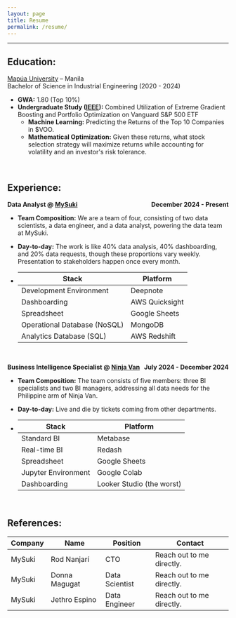 ```yaml
---
layout: page
title: Resume
permalink: /resume/
---
```


---

## Education:

[Mapúa University](https://www.mapua.edu.ph/) – Manila 
<br>
Bachelor of Science in Industrial Engineering (2020 - 2024)

- **GWA:** 1.80 (Top 10%)
- **Undergraduate Study ([IEEE](https://ieeexplore.ieee.org/document/10857185)):**  Combined Utilization of Extreme Gradient Boosting and Portfolio Optimization on Vanguard S&P 500 ETF 
  - **Machine Learning:** Predicting the Returns of the Top 10 Companies in $VOO.
  - **Mathematical Optimization:** Given these returns, what stock selection strategy will maximize returns while accounting for volatility and an investor's risk tolerance.

<br>

## Experience:

**Data Analyst @ [MySuki](https://www.mysuki.io/)** <span style="float: right;"><b>December 2024 - Present</b></span>

- **Team Composition:** We are a team of four, consisting of two data scientists, a data engineer, and a data analyst, powering the data team at MySuki.

- **Day-to-day:** The work is like 40% data analysis, 40% dashboarding, and 20% data requests, though these proportions vary weekly. Presentation to stakeholders happen once every month. 

- | Stack                        | Platform       |
  | ---------------------------- | -------------- |
  | Development Environment      | Deepnote       |
  | Dashboarding                 | AWS Quicksight |
  | Spreadsheet                  | Google Sheets  |
  | Operational Database (NoSQL) | MongoDB        |
  | Analytics Database (SQL)     | AWS Redshift   |

<br>

**Business Intelligence Specialist @ [Ninja Van](https://www.ninjavan.co/en-ph)** <span style="float: right;"><b>July 2024 - December 2024</b></span>

- **Team Composition:** The team consists of five members: three BI specialists and two BI managers, addressing all data needs for the Philippine arm of Ninja Van.

- **Day-to-day:** Live and die by tickets coming from other departments.

- | Stack               | Platform                  |
  | ------------------- | ------------------------- |
  | Standard BI         | Metabase                  |
  | Real-time BI        | Redash                    |
  | Spreadsheet         | Google Sheets             |
  | Jupyter Environment | Google Colab              |
  | Dashboarding        | Looker Studio (the worst) |

<br>

## References:

| Company | Name          | Position       | Contact                   |
| ------- | ------------- | -------------- | ------------------------- |
| MySuki  | Rod Nanjarí   | CTO            | Reach out to me directly. |
| MySuki  | Donna Magugat | Data Scientist | Reach out to me directly. |
| MySuki  | Jethro Espino | Data Engineer  | Reach out to me directly. |
